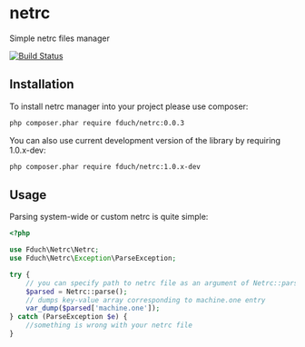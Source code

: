 netrc
=====

Simple netrc files manager

[![Build Status](https://travis-ci.org/fduch/netrc.svg?branch=master)](https://travis-ci.org/fduch/netrc)

Installation
--------------
To install netrc manager into your project please use composer:

```sh
php composer.phar require fduch/netrc:0.0.3
```

You can also use current development version of the library by requiring 1.0.x-dev:

```sh
php composer.phar require fduch/netrc:1.0.x-dev
```

Usage
-----
Parsing system-wide or custom netrc is quite simple:

``` php
<?php

use Fduch\Netrc\Netrc;
use Fduch\Netrc\Exception\ParseException;

try {
    // you can specify path to netrc file as an argument of Netrc::parse() method
    $parsed = Netrc::parse();
    // dumps key-value array corresponding to machine.one entry
    var_dump($parsed['machine.one']);
} catch (ParseException $e) {
    //something is wrong with your netrc file
}

```
